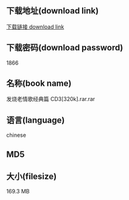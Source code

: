 ## 下载地址(download link)
[下载链接 download link](https://tutu365.netlify.app/?s=%E5%8F%91%E7%83%A7%E8%80%81%E6%83%85%E6%AD%8C%E7%BB%8F%E5%85%B8%E7%AF%87+CD3%5B320k%5D.rar)

## 下载密码(download password)
1866

## 名称(book name)
发烧老情歌经典篇 CD3[320k].rar.rar

## 语言(language)
chinese

## MD5


## 大小(filesize)
169.3 MB
